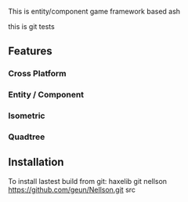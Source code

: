 This is entity/component game framework based ash 


this is git tests



Features
---------------------
### Cross Platform
### Entity / Component
### Isometric
### Quadtree 





Installation
---------------------

To install lastest build from git:
  haxelib git nellson https://github.com/geun/Nellson.git src



